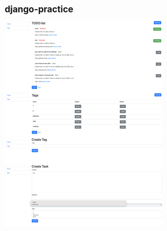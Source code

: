 # django-practice


![image](demo1.png)
![image](demo2.png)
![image](demo3.png)
![image](demo4.png)
